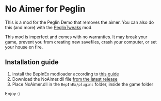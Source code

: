 # No Aimer for Peglin

This is a mod for the Peglin Demo that removes the aimer. You can also do this (and more) with the [PeglinTweaks](https://github.com/bo0tzz/PeglinTweaks) mod.

This mod is imperfect and comes with no warranties. It may break your game,
prevent you from creating new savefiles, crash your computer, or set your house on fire.

## Installation guide
1. Install the BepInEx modloader according to [this guide](https://docs.bepinex.dev/master/articles/user_guide/installation/unity_mono.html)
2. Download the NoAimer.dll file [from the latest release](https://github.com/bo0tzz/NoAimer/releases/latest)
3. Place NoAimer.dll in the `BepInEx/plugins` folder, inside the game folder

Enjoy :)
